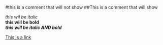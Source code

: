 #this is a comment that will not show
##This is a comment that will show

_this wil be italic_  
**this will be bold**  
_**this will be italic AND bold**_  

[This is a link](https://belanna.nl)
